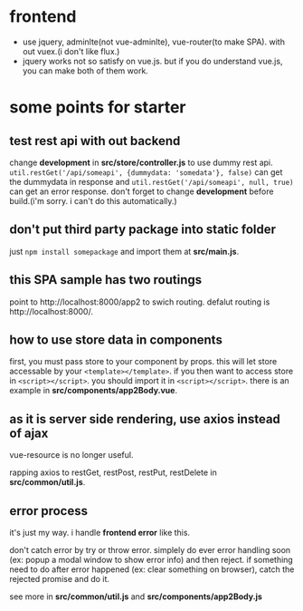 # frontend

- use jquery, adminlte(not vue-adminlte), vue-router(to make SPA). with out vuex.(i don't like flux.)
- jquery works not so satisfy on vue.js. but if you do understand vue.js, you can make both of them work.

# some points for starter

## test rest api with out backend

change **development** in **src/store/controller.js** to use dummy rest api. `util.restGet('/api/someapi', {dummydata: 'somedata'}, false)` can get the dummydata in response and `util.restGet('/api/someapi', null, true)` can get an error response. don't forget to change **development** before build.(i'm sorry. i can't do this automatically.)

## don't put third party package into static folder

just `npm install somepackage` and import them at **src/main.js**.

## this SPA sample has two routings

point to http://localhost:8000/app2 to swich routing. defalut routing is http://localhost:8000/.

## how to use store data in components

first, you must pass store to your component by props. this will let store accessable by your `<template></template>`. if you then want to access store in `<script></script>`. you should import it in `<script></script>`. there is an example in **src/components/app2Body.vue**.

## as it is server side rendering, use axios instead of ajax

vue-resource is no longer useful.

rapping axios to restGet, restPost, restPut, restDelete in **src/common/util.js**.

## error process

it's just my way. i handle **frontend error** like this.

don't catch error by try or throw error. simplely do ever error handling soon (ex: popup a modal window to show error info) and then reject. if something need to do after error happened (ex: clear something on browser), catch the rejected promise and do it.

see more in **src/common/util.js** and **src/components/app2Body.js**

